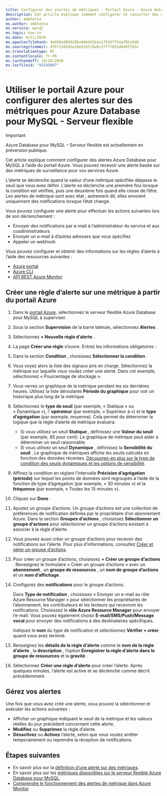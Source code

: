 ```yaml
---
title: Configurer des alertes de métriques - Portail Azure - Azure Database pour MySQL - Serveur flexible
description: Cet article explique comment configurer et consulter des alertes de métriques pour le serveur flexible Azure Database pour MySQL à partir du portail Azure.
author: ambhatna
ms.author: ambhatna
ms.service: mysql
ms.topic: how-to
ms.date: 9/21/2020
ms.openlocfilehash: 4a099a9850289a046435b4e1763d7f54a702c0d0
ms.sourcegitcommit: d767156543e16e816fc8a0c3777f033d649ffd3c
ms.translationtype: HT
ms.contentlocale: fr-FR
ms.lasthandoff: 10/26/2020
ms.locfileid: "92545087"
---
```

# <a name="use-the-azure-portal-to-set-up-alerts-on-metrics-for-azure-database-for-mysql---flexible-server"></a>Utiliser le portail Azure pour configurer des alertes sur des métriques pour Azure Database pour MySQL - Serveur flexible 

> [!IMPORTANT] 
> Azure Database pour MySQL – Serveur flexible est actuellement en préversion publique.

Cet article explique comment configurer des alertes Azure Database pour MySQL à l’aide du portail Azure. Vous pouvez recevoir une alerte basée sur des métriques de surveillance pour vos services Azure.

L’alerte se déclenche quand la valeur d’une métrique spécifiée dépasse le seuil que vous avez défini. L’alerte se déclenche une première fois lorsque la condition est vérifiée, puis une deuxième fois quand elle cesse de l’être. Les alertes de métrique sont avec état ; autrement dit, elles envoient uniquement des notifications lorsque l’état change.

Vous pouvez configurer une alerte pour effectuer les actions suivantes lors de son déclenchement :
* Envoyer des notifications par e-mail à l’administrateur du service et aux coadministrateurs
* Envoyer un e-mail à d’autres adresses que vous spécifiez
* Appeler un webhook

Vous pouvez configurer et obtenir des informations sur les règles d’alerte à l’aide des ressources suivantes :
* [Azure portal](../../azure-monitor/platform/alerts-metric.md#create-with-azure-portal)
* [Azure CLI](../../azure-monitor/platform/alerts-metric.md#with-azure-cli)
* [API REST Azure Monitor](/rest/api/monitor/metricalerts)

## <a name="create-an-alert-rule-on-a-metric-from-the-azure-portal"></a>Créer une règle d’alerte sur une métrique à partir du portail Azure
1. Dans le [portail Azure](https://portal.azure.com/), sélectionnez le serveur flexible Azure Database pour MySQL à superviser.
2. Sous la section **Supervision** de la barre latérale, sélectionnez **Alertes** .
3. Sélectionnez **+ Nouvelle règle d’alerte** .
4. La page **Créer une règle** s’ouvre. Entrez les informations obligatoires :
5. Dans la section **Condition** , choisissez **Sélectionner la condition** .
6. Vous voyez alors la liste des signaux pris en charge. Sélectionnez la métrique sur laquelle vous voulez créer une alerte. Dans cet exemple, sélectionnez « Pourcentage de stockage ».
7. Vous verrez un graphique de la métrique pendant les six dernières heures. Utilisez la liste déroulante **Période du graphique** pour voir un historique plus long de la métrique.
8. Sélectionnez le **type de seuil** (par exemple, « Statique » ou « Dynamique »), l’ **opérateur** (par exemple, « Supérieur à ») et le **type d’agrégation** (par exemple, moyenne). Cela permet de déterminer la logique que la règle d’alerte de métrique évaluera.
    - Si vous utilisez un seuil **Statique** , définissez une **Valeur du seuil** (par exemple, 85 pour cent). Le graphique de métrique peut aider à déterminer un seuil raisonnable.
    - Si vous utilisez un seuil **Dynamique** , définissez la **Sensibilité du seuil** . Le graphique de métriques affiche les seuils calculés en fonction des données récentes. [Découvrez-en plus sur le type de condition des seuils dynamiques et les options de sensibilité](../../azure-monitor/platform/alerts-dynamic-thresholds.md).
9. Affinez la condition en réglant l’intervalle **Précision d’agrégation (période)** sur lequel les points de données sont regroupés à l’aide de la fonction de type d’agrégation (par exemple, « 30 minutes ») et la **fréquence** (par exemple, « Toutes les 15 minutes »).
10. Cliquez sur **Done** .
11. Ajoutez un groupe d’actions. Un groupe d’actions est une collection de préférences de notification définies par le propriétaire d’un abonnement Azure. Dans la section **Groupes d’actions** , choisissez **Sélectionner un groupe d’actions** pour sélectionner un groupe d’actions existant à associer à la règle d’alerte.
12. Vous pouvez aussi créer un groupe d’actions pour recevoir des notifications sur l’alerte. Pour plus d’informations, consultez [Créer et gérer un groupe d’actions](../../azure-monitor/platform/action-groups.md).
13. Pour créer un groupe d’actions, choisissez **+ Créer un groupe d’actions** . Renseignez le formulaire « Créer un groupe d’actions » avec un **abonnement** , un **groupe de ressources** , un **nom de groupe d’actions** et un **nom d’affichage** .
14. Configurez des **notifications** pour le groupe d’actions.
    
    Dans **Type de notification** , choisissez « Envoyer un e-mail au rôle Azure Resource Manager » pour sélectionner les propriétaires de l’abonnement, les contributeurs et les lecteurs qui recevront les notifications. Choisissez le **rôle Azure Resource Manager** pour envoyer l’e-mail.
    Vous pouvez également choisir **E-mail/SMS/Push/Message vocal** pour envoyer des notifications à des destinataires spécifiques.

    Indiquez le **nom** du type de notification et sélectionnez **Vérifier + créer** quand vous avez terminé.

    <!--:::image type="content" source="./media/howto-alert-on-metric/10-action-group-type.png" alt-text="Action group":::-->
    
15. Renseignez les **détails de la règle d’alerte** comme le **nom de la règle d’alerte** , la **description** , l’option **Enregistrer la règle d’alerte dans le groupe de ressources** et la **gravité** .

    <!--:::image type="content" source="./media/howto-alert-on-metric/11-name-description-severity.png" alt-text="Action group":::-->

16. Sélectionnez **Créer une règle d’alerte** pour créer l’alerte.
    Après quelques minutes, l’alerte est active et se déclenche comme décrit précédemment.
## <a name="manage-your-alerts"></a>Gérez vos alertes
Une fois que vous avez créé une alerte, vous pouvez la sélectionner et exécuter les actions suivantes :

* Afficher un graphique indiquant le seuil de la métrique et les valeurs réelles du jour précédent concernant cette alerte.
* **Modifiez** ou **Supprimez** la règle d’alerte.
* **Désactivez** ou **Activez** l’alerte, selon que vous voulez arrêter temporairement ou reprendre la réception de notifications.


## <a name="next-steps"></a>Étapes suivantes
- En savoir plus sur la [définition d’une alerte sur des métriques](../../azure-monitor/platform/alerts-metric.md).
- En savoir plus sur les [métriques disponibles sur le serveur flexible Azure Database pour MySQL](./concepts-monitoring.md).
- [Comprendre le fonctionnement des alertes de métrique dans Azure Monitor](../../azure-monitor/platform/alerts-metric-overview.md)